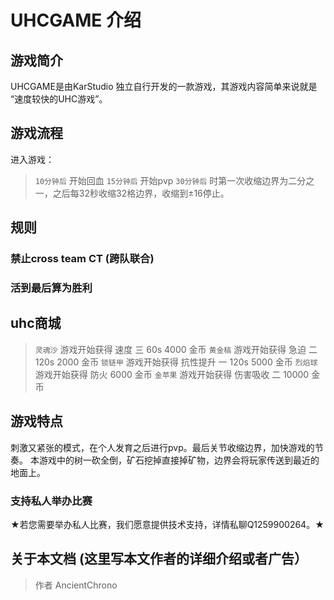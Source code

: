 # UHCGAME 介绍

## 游戏简介

UHCGAME是由KarStudio 独立自行开发的一款游戏，其游戏内容简单来说就是 “速度较快的UHC游戏”。

## 游戏流程

进入游戏：
> `10分钟后`  开始回血
> `15分钟后`  开始pvp
> `30分钟后`  时第一次收缩边界为二分之一，之后每32秒收缩32格边界，收缩到±16停止。

## 规则

### 禁止cross team CT (跨队联合)
### **活到最后算为胜利**

## uhc商城
> `灵魂沙`  游戏开始获得 速度 三  60s   4000 金币
> `黄金稿`  游戏开始获得 急迫 二  120s  2000 金币
> `锁链甲`  游戏开始获得 抗性提升 一  120s  5000 金币
> `烈焰球`  游戏开始获得 防火  6000 金币
> `金苹果`  游戏开始获得 伤害吸收 二   10000 金币

## 游戏特点

刺激又紧张的模式，在个人发育之后进行pvp。最后关节收缩边界，加快游戏的节奏。
本游戏中的树一砍全倒，矿石挖掉直接掉矿物，边界会将玩家传送到最近的地面上。


### 支持私人举办比赛

★若您需要举办私人比赛，我们愿意提供技术支持，详情私聊Q1259900264。★



## 关于本文档 (这里写本文作者的详细介绍或者广告）
>作者 AncientChrono